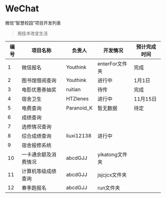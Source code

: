 # WeChat
微信“智慧校园”项目开发列表
>用技术改变生活

|编号|项目名称|负责人|开发情况|预计完成时间|
|----|--------|-------|---------|----------|
|1|微信报名|Youthink|enterFor文件夹|完成|
|2|图书馆借阅查询|Youthink|进行中|1月1日|
|3|电影优惠券抽奖|ruitian|待传|完成|
|4|宿舍卫生|HTZlenes|进行中|11月15日||
|5|电费查询|Paranoid_K|暂无数据|待定||
|6|成绩查询|||||
|7|选修情况查询||||||
|8|综合成绩查询|liuxi12138|进行中||||
|9|宿舍报修系统||||||
|10|一卡通余额及消费情况|abcdGJJ|yikatong文件夹||||
|11|计算机等级成绩查询|abcdGJJ|jsjcjcx文件夹||||
|12|春季跑报名|abcdGJJ|run文件夹||||
